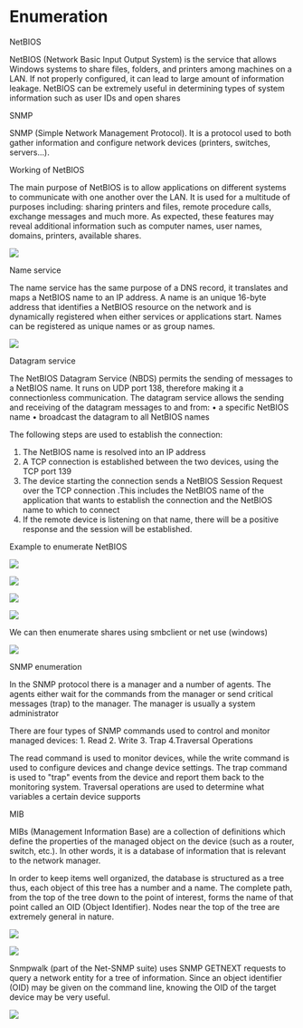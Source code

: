 # Enumeration

NetBIOS

NetBIOS \(Network Basic Input Output System\) is the service that allows Windows systems to share files, folders, and printers among machines on a LAN. If not properly configured, it can lead to large amount of information leakage. NetBIOS can be extremely useful in determining types of system information such as user IDs and open shares

SNMP

SNMP \(Simple Network Management Protocol\). It is a protocol used to both gather information and configure network devices \(printers, switches, servers…\).

Working of NetBIOS

The main purpose of NetBIOS is to allow applications on different systems to communicate with one another over the LAN. It is used for a multitude of purposes including: sharing printers and files, remote procedure calls, exchange messages and much more. As expected, these features may reveal additional information such as computer names, user names, domains, printers, available shares.

![](../.gitbook/assets/image%20%28108%29.png)

Name service

The name service has the same purpose of a DNS record, it translates and maps a NetBIOS name to an IP address. A name is an unique 16-byte address that identifies a NetBIOS resource on the network and is dynamically registered when either services or applications start. Names can be registered as unique names or as group names.

![](../.gitbook/assets/image%20%28114%29.png)

Datagram service

The NetBIOS Datagram Service \(NBDS\) permits the sending of messages to a NetBIOS name. It runs on UDP port 138, therefore making it a connectionless communication. The datagram service allows the sending and receiving of the datagram messages to and from: • a specific NetBIOS name • broadcast the datagram to all NetBIOS names

The following steps are used to establish the connection: 

1. The NetBIOS name is resolved into an IP address 
2. A TCP connection is established between the two devices, using the TCP port 139
3. The device starting the connection sends a NetBIOS Session Request over the TCP connection .This includes the NetBIOS name of the application that wants to establish the connection and the NetBIOS name to which to connect 
4. If the remote device is listening on that name, there will be a positive response and the session will be established.

Example to enumerate NetBIOS

![](../.gitbook/assets/image%20%28113%29.png)

![](../.gitbook/assets/image%20%28107%29.png)

![](../.gitbook/assets/image%20%28116%29.png)

![](../.gitbook/assets/image%20%28110%29.png)

We can then enumerate shares using smbclient or net use \(windows\)

![](../.gitbook/assets/image%20%28109%29.png)

SNMP enumeration

In the SNMP protocol there is a manager and a number of agents. The agents either wait for the commands from the manager or send critical messages \(trap\) to the manager. The manager is usually a system administrator

There are four types of SNMP commands used to control and monitor managed devices: 1. Read 2. Write 3. Trap 4.Traversal Operations

The read command is used to monitor devices, while the write command is used to configure devices and change device settings. The trap command is used to "trap" events from the device and report them back to the monitoring system. Traversal operations are used to determine what variables a certain device supports

MIB

MIBs \(Management Information Base\) are a collection of definitions which define the properties of the managed object on the device \(such as a router, switch, etc.\). In other words, it is a database of information that is relevant to the network manager.

In order to keep items well organized, the database is structured as a tree thus, each object of this tree has a number and a name. The complete path, from the top of the tree down to the point of interest, forms the name of that point called an OID \(Object Identifier\). Nodes near the top of the tree are extremely general in nature.

![](../.gitbook/assets/image%20%28112%29.png)

![](../.gitbook/assets/image%20%28111%29.png)

Snmpwalk \(part of the Net-SNMP suite\) uses SNMP GETNEXT requests to query a network entity for a tree of information. Since an object identifier \(OID\) may be given on the command line, knowing the OID of the target device may be very useful.

![](../.gitbook/assets/image%20%28115%29.png)







